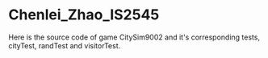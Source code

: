 # Chenlei_Zhao_IS2545
Here is the source code of game CitySim9002 and it's corresponding tests, cityTest, randTest and visitorTest.
